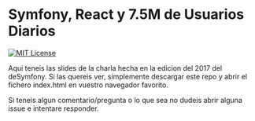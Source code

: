 # Symfony, React y 7.5M de Usuarios Diarios

[![MIT License](https://img.shields.io/badge/license-MIT-blue.svg)](http://opensource.org/licenses/MIT)

Aqui teneis las slides de la charla hecha en la edicion del 2017 del deSymfony. Si las quereis ver, simplemente descargar este repo y abrir el fichero index.html en vuestro navegador favorito.

Si teneis algun comentario/pregunta o lo que sea no dudeis abrir alguna issue e intentare responder.
